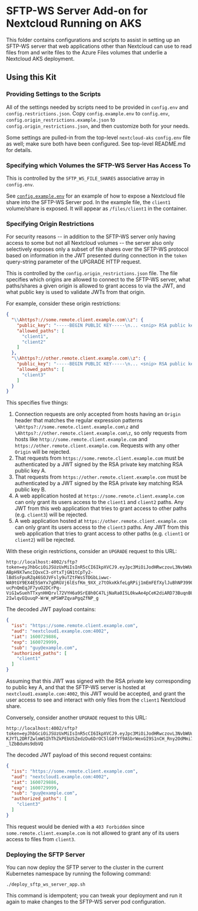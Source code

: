 # SFTP-WS Server Add-on for Nextcloud Running on AKS 
This folder contains configurations and scripts to assist in setting up an 
SFTP-WS server that web applications other than Nextcloud can use to read files
from and write files to the Azure Files volumes that underlie a Nextcloud AKS
deployment.

## Using this Kit
### Providing Settings to the Scripts
All of the settings needed by scripts need to be provided in `config.env`
and `config.restrictions.json`. Copy `config.example.env` to `config.env`,
`config.origin_restrictions.example.json` to `config.origin_restrictions.json`, 
and then customize both for your needs.

Some settings are pulled-in from the top-level `nextcloud-aks` `config.env` file 
as well; make sure both have been configured. See top-level README.md for 
details.

### Specifying which Volumes the SFTP-WS Server Has Access To
This is controlled by the `SFTP_WS_FILE_SHARES` associative array in 
`config.env`.

See 
[`config.example.env`](https://github.com/GuyPaddock/inveniem-nextcloud-azure/blob/master/addons/sftp-ws-server/config.example.env)
for an example of how to expose a Nextcloud file share into the SFTP-WS Server
pod. In the example file, the `client1` volume/share is exposed. It will appear 
as `/files/client1` in the container.

### Specifying Origin Restrictions
For security reasons -- in addition to the SFTP-WS server only having access to
some but not all Nextcloud volumes -- the server also only selectively exposes
only a subset of file shares over the SFTP-WS protocol based on information in
the JWT presented during connection in the `token` query-string parameter of the
UPGRADE HTTP request.

This is controlled by the `config.origin_restrictions.json` file. The file
specifies which origins are allowed to connect to the SFTP-WS server, what
paths/shares a given origin is allowed to grant access to via the JWT, and what
public key is used to validate JWTs from that origin.

For example, consider these origin restrictions:
```json
{
  "\\Ahttps?://some.remote.client.example.com\\z": {
    "public_key": "-----BEGIN PUBLIC KEY-----\n... <snip> RSA public key A <snip> ...\n-----END PUBLIC KEY-----",
    "allowed_paths": [
      "client1",
      "client2"
    ]
  },
  "\\Ahttps?://other.remote.client.example.com\\z": {
    "public_key": "-----BEGIN PUBLIC KEY-----\n... <snip> RSA public key B <snip> ...\n-----END PUBLIC KEY-----",
    "allowed_paths": [
      "client3"
    ]
  }
}
```

This specifies five things:
1. Connection requests are only accepted from hosts having an `Origin` header
   that matches the regular expression patterns
   `\Ahttps?://some.remote.client.example.com\z` and
   `\Ahttps?://other.remote.client.example.com\z`, so
   only requests from hosts like `http://some.remote.client.example.com` and
   `https://other.remote.client.example.com`. Requests with any other `Origin`
   will be rejected.
2. That requests from `https://some.remote.client.example.com` must be
   authenticated by a JWT signed by the RSA private key matching RSA public key
   A. 
3. That requests from `https://other.remote.client.example.com` must be
   authenticated by a JWT signed by the RSA private key matching RSA public key
   B. 
4. A web application hosted at `https://some.remote.client.example.com` can only
   grant its users access to the `client1` and `client2` paths. Any JWT from
   this web application that tries to grant access to other paths (e.g. 
   `client3`) will be rejected. 
5. A web application hosted at `https://other.remote.client.example.com` can only
   grant its users access to the `client3` paths. Any JWT from this web
   application that tries to grant access to other paths (e.g. `client1` or 
   `client2`) will be rejected. 
   
With these origin restrictions, consider an `UPGRADE` request to this URL:
```
http://localhost:4002/sftp?token=eyJhbGciOiJSUzUxMiIsInR5cCI6IkpXVCJ9.eyJpc3MiOiJodHRwczovL3NvbWUucmVtb3RlLmNsaWVudC5leGFtcGxlLmNvbSIsImF1ZCI6Im5leHRjbG91ZDEuZXhhbXBsZS5jb206NDAwMiIsImlhdCI6MTYwMDcyOTg4NiwiZXhwIjoxNjAwNzI5OTk5LCJzdWIiOiJndXlAZXhhbXBsZS5jb20iLCJhdXRob3JpemVkX3BhdGhzIjpbImNsaWVudDEiXX0.Wf-ABpH9X7wncIQvxC3-oYtxTjGN1tCpTy2-lBdSsFpuRZq46SOJVFsly9uTZtFWsSTDGbLiwwc-WA9tGY9EX4E5SmYx7gDRGVj6lEsfKm_9XX_z7tOkxKkfeLgRPij1mEmFEfXylJuBhNP3990nyrk5hbq3Xt0vHXtiu6x_i4GKBYgrF37a0TKOEcOxetHgFkyhroNY7oGbuvy9DfIL-ucPnQmEqJF7yuO2DCrPq-ViG1wSuehTTxynHHQrvl72VYH6a9SrE8h0C47LjNaRa0I5L0kwAe4pCeK2diARD73BuqnBUI-2IwlqvEQuuqP-WrW_mPSWPZqvaPgqZfNP_g
```

The decoded JWT payload contains:
```json
{
  "iss": "https://some.remote.client.example.com",
  "aud": "nextcloud1.example.com:4002",
  "iat": 1600729886,
  "exp": 1600729999,
  "sub": "guy@example.com",
  "authorized_paths": [
    "client1"
  ]
}
```

Assuming that this JWT was signed with the RSA private key corresponding to
public key A, and that the SFTP-WS server is hosted at
`nextcloud1.example.com:4002`, this JWT would be accepted, and grant the user
access to see and interact with only files from the `client1` Nextcloud share.

Conversely, consider another `UPGRADE` request to this URL:
```
http://localhost:4002/sftp?token=eyJhbGciOiJSUzUxMiIsInR5cCI6IkpXVCJ9.eyJpc3MiOiJodHRwczovL3NvbWUucmVtb3RlLmNsaWVudC5leGFtcGxlLmNvbSIsImF1ZCI6Im5leHRjbG91ZDEuZXhhbXBsZS5jb206NDAwMiIsImlhdCI6MTYwMDcyOTg4NiwiZXhwIjoxNjAwNzI5OTk5LCJzdWIiOiJndXlAZXhhbXBsZS5jb20iLCJhdXRob3JpemVkX3BhdGhzIjpbImNsaWVudDMiXX0.MUbiDpCBlwtmoSI6lcMW1Oe_cphCmlfPez3e7GVlTEd3jGjBf3L4V8wXPb5uScpO0i2vyzZuNu835AZamTMtw4UeCkLaGqHbJGCrwnBhDyQHjUWJJPfQGsEgfN8dxZEo8T5oCBmhSYpos3dX4_0-KJYTL2DRfZwlmWSIhThZkPEbUSZedzDu6DrOC5lG0fYf9ASbrWexGI9S1nCH_Rny2OdMmi71NQO1loml7yclEMkAzamlfp0kThQI0U98jZxNMYngaKA3PgJhOHtzY_J04y73c4nAfIs4CyGTD8lP3SS3PQOOxIBjYO8A5x0pP9tyWxsqRSX-_lZbBduHs9dbVQ
```

The decoded JWT payload of this second request contains:
```json
{
  "iss": "https://some.remote.client.example.com",
  "aud": "nextcloud1.example.com:4002",
  "iat": 1600729886,
  "exp": 1600729999,
  "sub": "guy@example.com",
  "authorized_paths": [
    "client3"
  ]
}
```

This request would be denied with a `403 Forbidden` since
`some.remote.client.example.com` is not allowed to grant any of its users access
to files from `client3`.

### Deploying the SFTP Server
You can now deploy the SFTP server to the cluster in the current Kubernetes 
namespace by running the following command:

```
./deploy_sftp_ws_server_app.sh
```

This command is idempotent; you can tweak your deployment and run it again to
make changes to the SFTP-WS server pod configuration.
